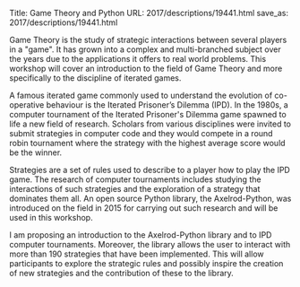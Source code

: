 Title: Game Theory and Python
URL: 2017/descriptions/19441.html
save_as: 2017/descriptions/19441.html



Game Theory is the study of strategic interactions between several players in 
a "game". It has grown into a complex and multi-branched subject over the 
years due to the applications it offers to real world problems. This 
workshop will cover an introduction to the field of Game Theory and more 
specifically to the discipline of iterated games. 

A famous iterated game commonly used to understand the evolution of 
co-operative behaviour is the Iterated Prisoner’s Dilemma (IPD). In the 1980s, 
a computer tournament of the Iterated Prisoner's Dilemma game spawned to life a
new field of research. Scholars from various disciplines were invited to
submit strategies in computer code and they would compete in a round 
robin tournament where the strategy with the highest average score would
be the winner. 

Strategies are a set of rules used to describe to a player how to play
the IPD game. The research of computer tournaments includes studying the 
interactions of such strategies and the exploration of a strategy that 
dominates them all. An open source Python library, the Axelrod-Python, was 
introduced on the field in 2015 for carrying out such research and will be 
used in this workshop.

I am proposing an introduction to the Axelrod-Python library and to IPD 
computer tournaments. Moreover, the library allows the user to interact with
more than 190 strategies that have been implemented. This will allow 
participants to explore the strategic rules and possibly inspire the creation 
of new strategies and the contribution of these to the library.
